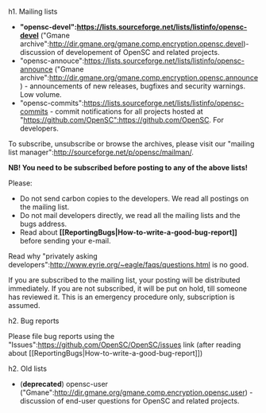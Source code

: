 h1. Mailing lists

 * <b>"opensc-devel":https://lists.sourceforge.net/lists/listinfo/opensc-devel</b> ("Gmane archive":http://dir.gmane.org/gmane.comp.encryption.opensc.devel)- discussion of developement of OpenSC and related projects.
 * "opensc-annouce":https://lists.sourceforge.net/lists/listinfo/opensc-announce ("Gmane archive":http://dir.gmane.org/gmane.comp.encryption.opensc.announce) - announcements of new releases, bugfixes and security warnings. Low volume.
 * "opensc-commits":https://lists.sourceforge.net/lists/listinfo/opensc-commits - commit notifications for all projects hosted at "https://github.com/OpenSC":https://github.com/OpenSC. For developers.

To subscribe, unsubscribe or browse the archives, please visit our "mailing list manager":http://sourceforge.net/p/opensc/mailman/.

<b>NB! You need to be subscribed before posting to any of the above lists! </b>

Please:
 * Do not send carbon copies to the developers. We read all postings on the mailing list.
 * Do not mail developers directly, we read all the mailing lists and the bugs address.
 * Read about <b>[[ReportingBugs|How-to-write-a-good-bug-report]]</b> before sending your e-mail.

Read why "privately asking developers":http://www.eyrie.org/~eagle/faqs/questions.html is no good.

If you are subscribed to the mailing list, your posting will be distributed
immediately. If you are not subscribed, it will be put on hold, till someone has
reviewed it. This is an emergency procedure only, subscription is assumed.

h2. Bug reports

Please file bug reports using the "Issues":https://github.com/OpenSC/OpenSC/issues link (after reading about [[ReportingBugs|How-to-write-a-good-bug-report]])

h2. Old lists

 *  (<b>deprecated</b>) opensc-user ("Gmane":http://dir.gmane.org/gmane.comp.encryption.opensc.user) - discussion of end-user questions for OpenSC and related projects. 
